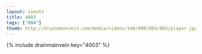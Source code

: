 ```yaml
--- 
layout: sieutv
title: 4003
tags: ["004"]
thumb: http://drainmainvein.com/media/videos/tmb/000/004/003/player.jpg
---
```

{% include drainmainvein key="4003" %} 
